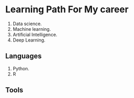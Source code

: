 # Learning Path For My career


1. Data science.
2. Machine learning.
3. Artificial Intelligence.
4. Deep Learning.


## Languages

1. Python.
2. R

## Tools
